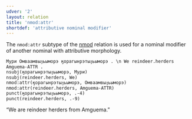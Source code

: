 ```yaml
---
udver: '2'
layout: relation
title: 'nmod:attr'
shortdef: 'attributive nominal modifier'
---
```


The `nmod:attr` subtype of the [nmod]() relation is used for a nominal modifier of another
nominal with attributive morphology.

~~~ sdparse
Мури Омваамвыԓьыморэ ӄорагынрэтыԓьыморэ . \n We reindeer.herders Amguema-ATTR .
nsubj(ӄорагынрэтыԓьыморэ, Мури)
nsubj(reindeer.herders, We)
nmod:attr(ӄорагынрэтыԓьыморэ, Омваамвыԓьыморэ)
nmod:attr(reindeer.herders, Amguema-ATTR)
punct(ӄорагынрэтыԓьыморэ, .-4)
punct(reindeer.herders, .-9)
~~~

“We are reindeer herders from Amguema.”
<!-- Interlanguage links updated Út 9. května 2023, 20:04:20 CEST -->
